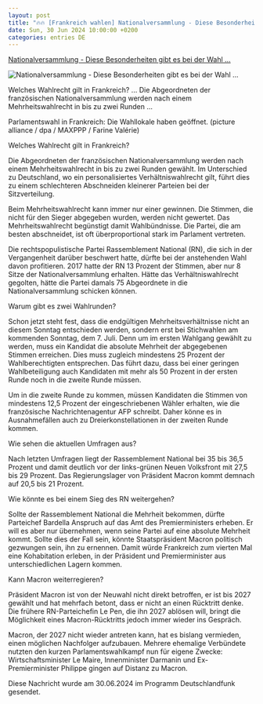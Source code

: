 ```yaml
---
layout: post
title: "🔥🔥 [Frankreich wahlen] Nationalversammlung - Diese Besonderheiten gibt es bei der Wahl ..."
date: Sun, 30 Jun 2024 10:00:00 +0200
categories: entries DE
---
```

[Nationalversammlung - Diese Besonderheiten gibt es bei der Wahl ...](https://www.deutschlandfunk.de/diese-besonderheiten-gibt-es-bei-der-wahl-in-frankreich-100.html)

![Nationalversammlung - Diese Besonderheiten gibt es bei der Wahl ...](https://bilder.deutschlandfunk.de/00/8c/03/af/008c03af-2e35-4c96-a17c-7c19041b9ba0/frankreich-wahl-106-1920x1080.jpg)

Welches Wahlrecht gilt in Frankreich? ... Die Abgeordneten der französischen Nationalversammlung werden nach einem Mehrheitswahlrecht in bis zu zwei Runden ...

Parlamentswahl in Frankreich: Die Wahllokale haben geöffnet. (picture alliance / dpa / MAXPPP / Farine Valérie)

Welches Wahlrecht gilt in Frankreich?

Die Abgeordneten der französischen Nationalversammlung werden nach einem Mehrheitswahlrecht in bis zu zwei Runden gewählt. Im Unterschied zu Deutschland, wo ein personalisiertes Verhältniswahlrecht gilt, führt dies zu einem schlechteren Abschneiden kleinerer Parteien bei der Sitzverteilung.

Beim Mehrheitswahlrecht kann immer nur einer gewinnen. Die Stimmen, die nicht für den Sieger abgegeben wurden, werden nicht gewertet. Das Mehrheitswahlrecht begünstigt damit Wahlbündnisse. Die Partei, die am besten abschneidet, ist oft überproportional stark im Parlament vertreten.

Die rechtspopulistische Partei Rassemblement National (RN), die sich in der Vergangenheit darüber beschwert hatte, dürfte bei der anstehenden Wahl davon profitieren. 2017 hatte der RN 13 Prozent der Stimmen, aber nur 8 Sitze der Nationalversammlung erhalten. Hätte das Verhältniswahlrecht gegolten, hätte die Partei damals 75 Abgeordnete in die Nationalversammlung schicken können.

Warum gibt es zwei Wahlrunden?

Schon jetzt steht fest, dass die endgültigen Mehrheitsverhältnisse nicht an diesem Sonntag entschieden werden, sondern erst bei Stichwahlen am kommenden Sonntag, dem 7. Juli. Denn um im ersten Wahlgang gewählt zu werden, muss ein Kandidat die absolute Mehrheit der abgegebenen Stimmen erreichen. Dies muss zugleich mindestens 25 Prozent der Wahlberechtigten entsprechen. Das führt dazu, dass bei einer geringen Wahlbeteiligung auch Kandidaten mit mehr als 50 Prozent in der ersten Runde noch in die zweite Runde müssen.

Um in die zweite Runde zu kommen, müssen Kandidaten die Stimmen von mindestens 12,5 Prozent der eingeschriebenen Wähler erhalten, wie die französische Nachrichtenagentur AFP schreibt. Daher könne es in Ausnahmefällen auch zu Dreierkonstellationen in der zweiten Runde kommen.

Wie sehen die aktuellen Umfragen aus?

Nach letzten Umfragen liegt der Rassemblement National bei 35 bis 36,5 Prozent und damit deutlich vor der links-grünen Neuen Volksfront mit 27,5 bis 29 Prozent. Das Regierungslager von Präsident Macron kommt demnach auf 20,5 bis 21 Prozent.

Wie könnte es bei einem Sieg des RN weitergehen?

Sollte der Rassemblement National die Mehrheit bekommen, dürfte Parteichef Bardella Anspruch auf das Amt des Premierministers erheben. Er will es aber nur übernehmen, wenn seine Partei auf eine absolute Mehrheit kommt. Sollte dies der Fall sein, könnte Staatspräsident Macron politisch gezwungen sein, ihn zu ernennen. Damit würde Frankreich zum vierten Mal eine Kohabitation erleben, in der Präsident und Premierminister aus unterschiedlichen Lagern kommen.

Kann Macron weiterregieren?

Präsident Macron ist von der Neuwahl nicht direkt betroffen, er ist bis 2027 gewählt und hat mehrfach betont, dass er nicht an einen Rücktritt denke. Die frühere RN-Parteichefin Le Pen, die ihn 2027 ablösen will, bringt die Möglichkeit eines Macron-Rücktritts jedoch immer wieder ins Gespräch.

Macron, der 2027 nicht wieder antreten kann, hat es bislang vermieden, einen möglichen Nachfolger aufzubauen. Mehrere ehemalige Verbündete nutzten den kurzen Parlamentswahlkampf nun für eigene Zwecke: Wirtschaftsminister Le Maire, Innenminister Darmanin und Ex-Premierminister Philippe gingen auf Distanz zu Macron.

Diese Nachricht wurde am 30.06.2024 im Programm Deutschlandfunk gesendet.

